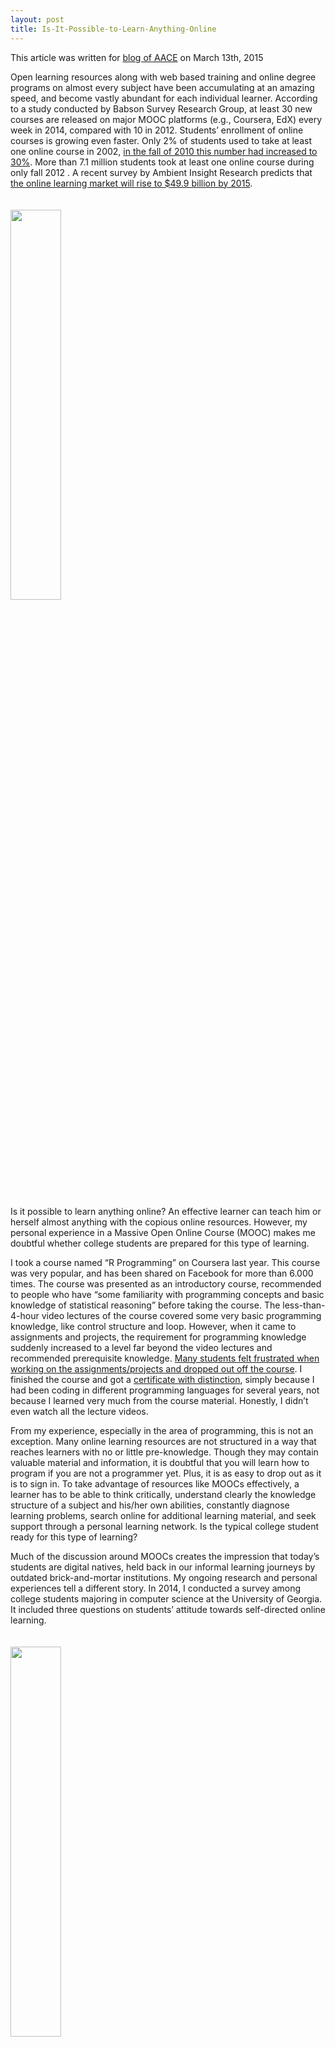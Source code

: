 ```yaml
---
layout: post
title: Is-It-Possible-to-Learn-Anything-Online
---
```


<div class="message">
  This article was written for <a href="http://blog.aace.org">blog of AACE</a> on March 13th, 2015
</div>

<p>Open learning resources along with web based training and online degree programs on almost every subject have been accumulating at an amazing speed, and become vastly abundant for each individual learner. According to a study conducted by Babson Survey Research Group, at least 30 new courses are released on major MOOC platforms (e.g., Coursera, EdX) every week in 2014, compared with 10 in 2012. Students’ enrollment of online courses is growing even faster. Only 2% of students used to take at least one online course in 2002, <a href="http://www.babson.edu/Academics/centers/blank-center/global-research/Documents/going-the-distance.pdf">in the fall of 2010 this number had increased to 30%</a>. More than 7.1 million students took at least one online course during only fall 2012 . A recent survey by Ambient Insight Research predicts that <a href="http://www.virtual-college.co.uk/news/newsitem.aspx?id=c800745262">the online learning market will rise to $49.9 billion by 2015</a>.</p>

<img style="margin-bottom: 20px; margin-top: 20px; width: 40%;"  src="http://blog.aace.org/files/2015/03/2248644717_ffaeeb8e09_z.jpg">

<p>Is it possible to learn anything online? An effective learner can teach him or herself almost anything with the copious online resources. However, my personal experience in a Massive Open Online Course (MOOC) makes me doubtful whether college students are prepared for this type of learning.</p>

<p>I took a course named “R Programming” on Coursera last year. This course was very popular, and has been shared on Facebook for more than 6.000 times. The course was presented as an introductory course, recommended to people who have “some familiarity with programming concepts and basic knowledge of statistical reasoning” before taking the course. The less-than-4-hour video lectures of the course covered some very basic programming knowledge, like control structure and loop. However, when it came to assignments and projects, the requirement for programming knowledge suddenly increased to a level far beyond the video lectures and recommended prerequisite knowledge. <a href="http://www.techpoweredmath.com/r-programming-coursera-review/">Many students felt frustrated when working on the assignments/projects and dropped out off the course</a>. I finished the course and got a <a href="https://www.coursera.org/account/accomplishments/records/2GmkAKKbKPGmjSJk">certificate with distinction</a>, simply because I had been coding in different programming languages for several years, not because I learned very much from the course material. Honestly, I didn’t even watch all the lecture videos.</p>

<p>From my experience, especially in the area of programming, this is not an exception. Many online learning resources are not structured in a way that reaches learners with no or little pre-knowledge.  Though they may contain valuable material and information, it is doubtful that you will learn how to program if you are not a programmer yet. Plus, it is as easy to drop out as it is to sign in. To take advantage of resources like MOOCs effectively, a learner has to be able to think critically, understand clearly the knowledge structure of a subject and his/her own abilities, constantly diagnose learning problems, search online for additional learning material, and seek support through a personal learning network. Is the typical college student ready for this type of learning?</p>

<p>Much of the discussion around MOOCs creates the impression that today’s students are digital natives, held back in our informal learning journeys by outdated brick-and-mortar institutions. My ongoing research and personal experiences tell a different story. In 2014, I conducted  a survey among college students majoring in computer science at the University of Georgia. It included three questions on students’ attitude towards self-directed online learning. </p>

<img style="margin-bottom: 20px; margin-top: 20px; width: 40%;"  src="http://blog.aace.org/files/2015/03/Capture.jpg">

<p>Interestingly enough, the low score of first/second year college students indicate that they did not believe that they can learn sophisticated knowledge through online learning. They didn’t like independent learning very much, and also reported less frequent online search in their learning. A possible interpretation of the difference between first/second year college students to fourth year students is that the college experience actually helps us to develop independent online learning behavior. This is a question worth further exploration.</p>
